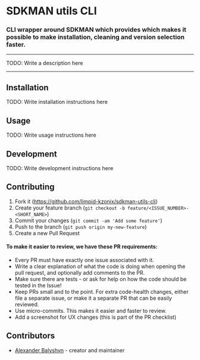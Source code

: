 # SDKMAN utils CLI
### CLI wrapper around SDKMAN which provides which makes it possible to make installation, cleaning and version selection faster.

---

TODO: Write a description here

---

## Installation

TODO: Write installation instructions here

## Usage

TODO: Write usage instructions here

## Development

TODO: Write development instructions here

## Contributing

1. Fork it (<https://github.com/limpid-kzonix/sdkman-utils-cli>)
2. Create your feature branch (`git checkout -b feature/<ISSUE_NUMBER>-<SHORT_NAME>`)
3. Commit your changes (`git commit -am 'Add some feature'`)
4. Push to the branch (`git push origin my-new-feature`)
5. Create a new Pull Request

#### To make it easier to review, we have these PR requirements:
 - Every PR must have exactly one issue associated with it.
 - Write a clear explanation of what the code is doing when opening the pull request, and optionally add comments to the PR.
 - Make sure there are tests - or ask for help on how the code should be tested in the Issue!
 - Keep PRs small and to the point. For extra code-health changes, either file a separate issue, or make it a separate PR that can be easily reviewed.
 - Use micro-commits. This makes it easier and faster to review.
 - Add a screenshot for UX changes (this is part of the PR checklist)


## Contributors

- [Alexander Balyshyn](https://github.com/limpid-kzonix) - creator and maintainer
